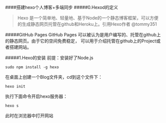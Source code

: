 ####搭建hexo个人博客+多端同步
#####0.Hexod的定义
>Hexo 是一个简单地、轻量地、基于Node的一个静态博客框架，可以方便的生成静态网页托管在github和Heroku上。引用Hexo作者 @tommy351

#####GitHub Pages
GitHub Pages 可以被认为是用户编写的、托管在github上的静态网页。由于它的空间免费稳定， 可以用于介绍托管在github上的Project或者搭建网站。

#####1.Hexo的安装
前提：安装好了Node.js

```
sudo npm install -g hexo
```

在桌面上创建一个Blog文件夹，cd到这个文件下：

```
hexo init
```
执行下面命令开启hexo服务器：

```
hexo s
```
此时在浏览器中打开网站